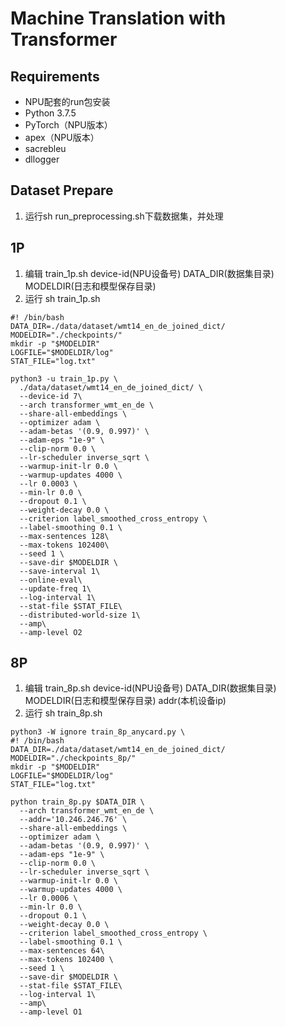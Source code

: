 # Machine Translation with Transformer

## Requirements
* NPU配套的run包安装
* Python 3.7.5
* PyTorch（NPU版本）
* apex（NPU版本）
* sacrebleu
* dllogger


## Dataset Prepare
1. 运行sh run_preprocessing.sh下载数据集，并处理

## 1P
1. 编辑 train_1p.sh device-id(NPU设备号)  DATA_DIR(数据集目录) MODELDIR(日志和模型保存目录)
2. 运行 sh train_1p.sh
```
#! /bin/bash
DATA_DIR=./data/dataset/wmt14_en_de_joined_dict/
MODELDIR="./checkpoints/"
mkdir -p "$MODELDIR"
LOGFILE="$MODELDIR/log"
STAT_FILE="log.txt"

python3 -u train_1p.py \
  ./data/dataset/wmt14_en_de_joined_dict/ \
  --device-id 7\
  --arch transformer_wmt_en_de \
  --share-all-embeddings \
  --optimizer adam \
  --adam-betas '(0.9, 0.997)' \
  --adam-eps "1e-9" \
  --clip-norm 0.0 \
  --lr-scheduler inverse_sqrt \
  --warmup-init-lr 0.0 \
  --warmup-updates 4000 \
  --lr 0.0003 \
  --min-lr 0.0 \
  --dropout 0.1 \
  --weight-decay 0.0 \
  --criterion label_smoothed_cross_entropy \
  --label-smoothing 0.1 \
  --max-sentences 128\
  --max-tokens 102400\
  --seed 1 \
  --save-dir $MODELDIR \
  --save-interval 1\
  --online-eval\
  --update-freq 1\
  --log-interval 1\
  --stat-file $STAT_FILE\
  --distributed-world-size 1\
  --amp\
  --amp-level O2

```
## 8P
1. 编辑 train_8p.sh device-id(NPU设备号)  DATA_DIR(数据集目录) MODELDIR(日志和模型保存目录) addr(本机设备ip)
2. 运行 sh train_8p.sh

```
python3 -W ignore train_8p_anycard.py \
#! /bin/bash
DATA_DIR=./data/dataset/wmt14_en_de_joined_dict/
MODELDIR="./checkpoints_8p/"
mkdir -p "$MODELDIR"
LOGFILE="$MODELDIR/log"
STAT_FILE="log.txt"

python train_8p.py $DATA_DIR \
  --arch transformer_wmt_en_de \
  --addr='10.246.246.76' \
  --share-all-embeddings \
  --optimizer adam \
  --adam-betas '(0.9, 0.997)' \
  --adam-eps "1e-9" \
  --clip-norm 0.0 \
  --lr-scheduler inverse_sqrt \
  --warmup-init-lr 0.0 \
  --warmup-updates 4000 \
  --lr 0.0006 \
  --min-lr 0.0 \
  --dropout 0.1 \
  --weight-decay 0.0 \
  --criterion label_smoothed_cross_entropy \
  --label-smoothing 0.1 \
  --max-sentences 64\
  --max-tokens 102400 \
  --seed 1 \
  --save-dir $MODELDIR \
  --stat-file $STAT_FILE\
  --log-interval 1\
  --amp\
  --amp-level O1

```

